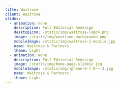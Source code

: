 ```yaml
---
title: Waitrose
client: Waitrose
slides:
  - animation: none
    description: Full Editorial Redesign
    desktopIcon: /static/img/waitrose-logo4.png
    image: /static/img/wautrsoe-background.png
    mobileImage: /static/img/waitrose-1-mobile.jpg
    name: Waitrose & Partners
    theme: Light
  - animation: None
    description: Full Editorial Redesign
    image: /static/img/home-page-slides2.jpg
    mobileImage: /static/img/iphone-6-7-8-–-3.jpg
    name: Waitrose & Partners
    theme: Light
---
```


